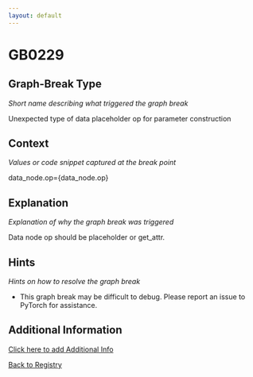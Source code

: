 ```yaml
---
layout: default
---
```

# GB0229

## Graph-Break Type
*Short name describing what triggered the graph break*

Unexpected type of data placeholder op for parameter construction

## Context
*Values or code snippet captured at the break point*

data_node.op={data_node.op}

## Explanation
*Explanation of why the graph break was triggered*

Data node op should be placeholder or get_attr.

## Hints
*Hints on how to resolve the graph break*

- This graph break may be difficult to debug. Please report an issue to PyTorch for assistance.


## Additional Information

<!-- ADDITIONAL INFORMATION START - Add custom information below this line -->

<!-- ADDITIONAL INFORMATION END -->


[Click here to add Additional Info](https://github.com/pytorch-labs/compile-graph-break-site/edit/main/docs/gb/gb0229.md)

[Back to Registry](../index.html)
